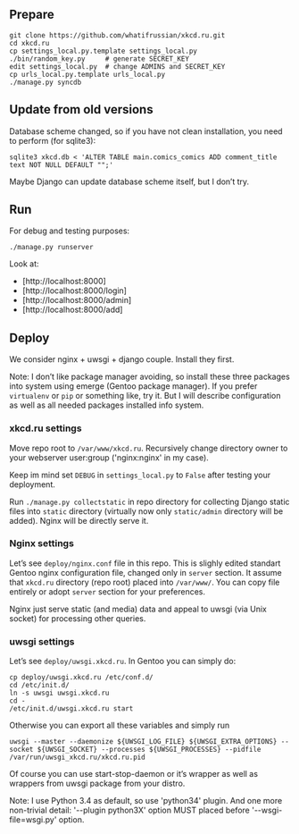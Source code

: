 ## Prepare

```
git clone https://github.com/whatifrussian/xkcd.ru.git
cd xkcd.ru
cp settings_local.py.template settings_local.py
./bin/random_key.py     # generate SECRET_KEY
edit settings_local.py  # change ADMINS and SECRET_KEY
cp urls_local.py.template urls_local.py
./manage.py syncdb
```

## Update from old versions

Database scheme changed, so if you have not clean installation, you need to
perform (for sqlite3):

```
sqlite3 xkcd.db < 'ALTER TABLE main.comics_comics ADD comment_title text NOT NULL DEFAULT "";'
```

Maybe Django can update database scheme itself, but I don’t try.

## Run

For debug and testing purposes:

```
./manage.py runserver
```

Look at:
- [http://localhost:8000]
- [http://localhost:8000/login]
- [http://localhost:8000/admin]
- [http://localhost:8000/add]

## Deploy

We consider nginx + uwsgi + django couple. Install they first.

Note: I don’t like package manager avoiding, so install these three packages
into system using emerge (Gentoo package manager). If you prefer `virtualenv`
or `pip` or something like, try it. But I will describe configuration as well
as all needed packages installed info system.

### xkcd.ru settings

Move repo root to `/var/www/xkcd.ru`. Recursively change directory owner to
your webserver user:group ('nginx:nginx' in my case).

Keep im mind set `DEBUG` in `settings_local.py` to `False` after testing your
deployment.

Run `./manage.py collectstatic` in repo directory for collecting Django static
files into `static` directory (virtually now only `static/admin` directory
will be added). Nginx will be directly serve it.

### Nginx settings

Let’s see `deploy/nginx.conf` file in this repo. This is slighly edited
standart Gentoo nginx configuration file, changed only in `server` section. It
assume that `xkcd.ru` directory (repo root) placed into `/var/www/`. You can
copy file entirely or adopt `server` section for your preferences.

Nginx just serve static (and media) data and appeal to uwsgi (via Unix socket)
for processing other queries.

### uwsgi settings

Let’s see `deploy/uwsgi.xkcd.ru`. In Gentoo you can simply do:

```
cp deploy/uwsgi.xkcd.ru /etc/conf.d/
cd /etc/init.d/
ln -s uwsgi uwsgi.xkcd.ru
cd -
/etc/init.d/uwsgi.xkcd.ru start
```

Otherwise you can export all these variables and simply run

```
uwsgi --master --daemonize ${UWSGI_LOG_FILE} ${UWSGI_EXTRA_OPTIONS} --socket ${UWSGI_SOCKET} --processes ${UWSGI_PROCESSES} --pidfile /var/run/uwsgi_xkcd.ru/xkcd.ru.pid
```

Of course you can use start-stop-daemon or it’s wrapper as well as wrappers from uwsgi package from your distro.

Note: I use Python 3.4 as default, so use 'python34' plugin. And one more non-trivial detail: '--plugin python3X' option MUST placed before '--wsgi-file=wsgi.py' option.
